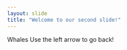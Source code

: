 ```yaml
---
layout: slide
title: "Welcome to our second slide!"
---
```

Whales
Use the left arrow to go back!
<!--I just edited this-->
